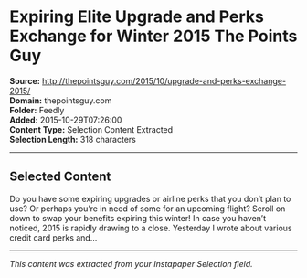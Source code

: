 # Expiring Elite Upgrade and Perks Exchange for Winter 2015 The Points Guy

**Source:** http://thepointsguy.com/2015/10/upgrade-and-perks-exchange-2015/  
**Domain:** thepointsguy.com  
**Folder:** Feedly  
**Added:** 2015-10-29T07:26:00  
**Content Type:** Selection Content Extracted  
**Selection Length:** 318 characters  


---

## Selected Content

Do you have some expiring upgrades or airline perks that you don’t plan to use? Or perhaps you’re in need of some for an upcoming flight? Scroll on down to swap your benefits expiring this winter! In case you haven’t noticed, 2015 is rapidly drawing to a close. Yesterday I wrote about various credit card perks and...

---

*This content was extracted from your Instapaper Selection field.*